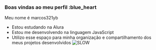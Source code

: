### Boas vindas ao meu perfil :blue_heart
Meu nome é marcos321yb
- Estou estudando na Alura
- Estou me desenvolvendo na linguagem JavaScript
- Utilizo esse espaço para minha organização e
compartilhamento dos meus projetos desenvolvidos
![SLOW](https://tenor.com/pt-BR/view/ayyy-si-mira-que-miedo-gif-9377689)
